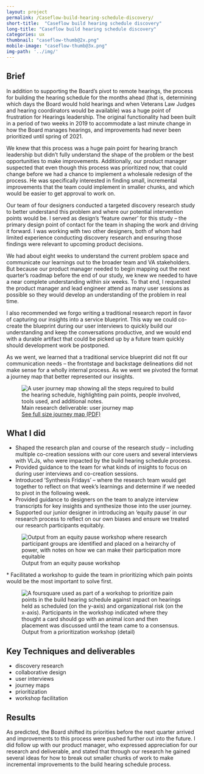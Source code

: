 ```yaml
---
layout: project
permalink: /Caseflow-build-hearing-schedule-discovery/
short-title:  "Caseflow build hearing schedule discovery"
long-title: "Caseflow build hearing schedule discovery"
categories: ux
thumbnail: "caseflow-thumb@2x.png"
mobile-image: "caseflow-thumb@3x.png"
img-path: '../img/'
---
```


## Brief ##

In addition to supporting the Board’s pivot to remote hearings, the process for building the hearing schedule for the months ahead (that is, determining which days the Board would hold hearings and when Veterans Law Judges and hearing coordinators would be available) was a huge point of frustration for Hearings leadership. The original functionality had been built in a period of two weeks in 2019 to accommodate a last minute change in how the Board manages hearings, and improvements had never been prioritized until spring of 2021.

We knew that this process was a huge pain point for hearing branch leadership but didn’t fully understand the shape of the problem or the best opportunities to make improvements. Additionally, our product manager suspected that even though this process was prioritized now, that could change before we had a chance to implement a wholesale redesign of the process. He was specifically interested in finding small, incremental improvements that the team could implement in smaller chunks, and which would be easier to get approval to work on.

Our team of four designers conducted a targeted discovery research study to better understand this problem and where our potential intervention points would be. I served as design’s ‘feature owner’ for this study – the primary design point of contact for the team in shaping the work and driving it forward. I was working with two other designers, both of whom had limited experience conducting discovery research and ensuring those findings were relevant to upcoming product decisions.

We had about eight weeks to understand the current problem space and communicate our learnings out to the broader team and VA stakeholders. But because our product manager needed to begin mapping out the next quarter’s roadmap before the end of our study, we knew we needed to have a near complete understanding within <i>six</i> weeks. To that end, I requested the product manager and lead engineer attend as many user sessions as possible so they would develop an understanding of the problem in real time.

I also recommended we forgo writing a traditional research report in favor of capturing our insights into a service blueprint. This way we could co-create the blueprint during our user interviews to quickly build our understanding and keep the conversations productive, and we would end with a durable artifact that could be picked up by a future team quickly should development work be postponed.

As we went, we learned that a traditional service blueprint did not fit our communication needs  – the frontstage and backstage delineations did not make sense for a wholly internal process. As we went we pivoted the format a journey map that better represented our insights.

<figure>
	<img src="{{ page.img-path }}/BuildHearingSched-workflow@2x.png" alt="A user journey map showing all the steps required to build the hearing schedule, highlighting pain points, people involved, tools used, and additional notes." />
	<figcaption>Main research deliverable: user journey map
	</figcaption>
	<a href="{{ page.img-path }}/BuildHearingSched-workflow-fullsize.png">See full size journey map (PDF)</a>
</figure>

## What I did ##

* Shaped the research plan and course of the research study – including multiple co-creation sessions with our core users and several interviews with VLJs, who were impacted by the build hearing schedule process.
* Provided guidance to the team for what kinds of insights to focus on during user interviews and co-creation sessions.
* Introduced ‘Synthesis Fridays’ – where the research team  would get together to reflect on that week’s learnings and determine if we needed to pivot in the following week.
* Provided guidance to designers on the team to analyze interview transcripts for key insights and synthesize those into the user journey.
* Supported our junior designer in introducing an ‘equity pause’ in our research process to reflect on our own biases and ensure we treated our research participants equitably.
<figure>
	<img src="{{ page.img-path }}/BuildHearingSched-equity@2x.png" alt="Output from an equity pause workshop where research participant groups are identified and placed on a heirarchy of power, with notes on how we can make their participation more equitable"/>
	<figcaption>Output from an equity pause workshop
	</figcaption>
</figure>
* Facilitated a workshop to guide the team in prioritizing which pain points would be the most important to solve first.
<figure>
	<img src="{{ page.img-path }}/BuildHearingSched-priortization@2x.png" alt="A foursquare used as part of a workshop to prioritize pain points in the build hearing schedule against impact on hearings held as scheduled (on the y-axis) and organizational risk (on the x-axis). Participants in the workshop indicated where they thought a card should go with an animal icon and then placement was discussed until the team came to a consensus."/>
	<figcaption>Output from a prioritization workshop (detail)</figcaption>
</figure>

## Key Techniques and deliverables ##
<ul class="skill-pills">
<li>discovery research</li>
<li>collaborative design</li>
<li>user interviews</li>
<li>journey maps</li>
<li>prioritization</li>
<li>workshop facilitation</li>
</ul>

## Results ##
As predicted, the Board shifted its priorities before the next quarter arrived and improvements to this process were pushed further out into the future. I did follow up with our product manager, who expressed appreciation for our research and deliverable, and stated that through our research he gained several ideas for how to break out smaller chunks of work to make incremental improvements to the build hearing schedule process.

